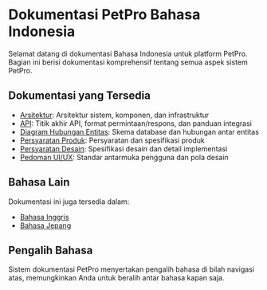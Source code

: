 # Dokumentasi PetPro Bahasa Indonesia

Selamat datang di dokumentasi Bahasa Indonesia untuk platform PetPro. Bagian ini berisi dokumentasi komprehensif tentang semua aspek sistem PetPro.

## Dokumentasi yang Tersedia

- [Arsitektur](./architecture/README.md): Arsitektur sistem, komponen, dan infrastruktur
- [API](./api/README.md): Titik akhir API, format permintaan/respons, dan panduan integrasi
- [Diagram Hubungan Entitas](./erd/README.md): Skema database dan hubungan antar entitas
- [Persyaratan Produk](./prd/README.md): Persyaratan dan spesifikasi produk
- [Persyaratan Desain](./drs/README.md): Spesifikasi desain dan detail implementasi
- [Pedoman UI/UX](./ui-ux/README.md): Standar antarmuka pengguna dan pola desain

## Bahasa Lain

Dokumentasi ini juga tersedia dalam:
- [Bahasa Inggris](../en/README.md)
- [Bahasa Jepang](../jp/README.md)

## Pengalih Bahasa

Sistem dokumentasi PetPro menyertakan pengalih bahasa di bilah navigasi atas, memungkinkan Anda untuk beralih antar bahasa kapan saja.
